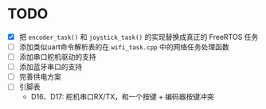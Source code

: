# TODO

- [x] 把 `encoder_task()` 和 `joystick_task()` 的实现替换成真正的 FreeRTOS 任务
- [ ] 添加类似uart命令解析表的在 `wifi_task.cpp` 中的网络任务处理函数
- [ ] 添加串口舵机驱动的支持
- [ ] 添加蓝牙串口的支持
- [ ] 完善供电方案
- [ ] 引脚表
    - D16、D17: 舵机串口RX/TX，和一个按键 + 编码器按键冲突

